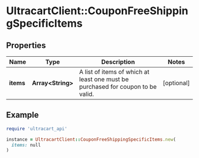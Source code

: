 # UltracartClient::CouponFreeShippingSpecificItems

## Properties

| Name | Type | Description | Notes |
| ---- | ---- | ----------- | ----- |
| **items** | **Array&lt;String&gt;** | A list of items of which at least one must be purchased for coupon to be valid. | [optional] |

## Example

```ruby
require 'ultracart_api'

instance = UltracartClient::CouponFreeShippingSpecificItems.new(
  items: null
)
```

